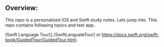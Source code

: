 ## Overview:
This repo is a personalized iOS and Swift study notes. Lets jump into. This repo contains following topics and test app.

(Swift Language Tour)[./SwiftLanguateTour] or https://docs.swift.org/swift-book/GuidedTour/GuidedTour.html.
